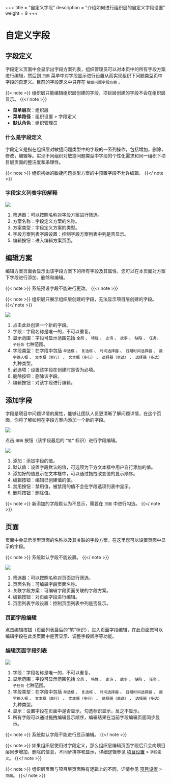 +++
title = "自定义字段"
description = "介绍如何进行组织层的自定义字段设置"
weight = 9
+++

# 自定义字段

## 字段定义

字段定义页面中会显示出字段方案列表，组织管理员可以对本页中的所有字段方案进行编辑，然后到 `页面` 菜单中对字段显示进行设置从而实现组织下问题类型页中字段的自定义。目前的字段定义中只存在 `敏捷问题字段方案` 。

{{< note >}}
组织层只能编辑组织层创建的字段，项目层创建的字段不会在组织层显示。
{{</ note >}}

- **菜单层次**：组织层
- **菜单路径**：组织设置 > 字段定义
- **默认角色**：组织管理员

### 什么是字段定义

字段定义是指在组织层对敏捷问题类型中的字段的一系列操作，包括增加，删除，修改，编辑等。实现不同组织对敏捷问题类型中字段的个性化需求和同一组织下项目层页面的整洁度和条理性。

{{< note >}}
组织初始的敏捷问题类型方案的中预置字段不允许编辑。
{{</ note >}}

### 字段定义列表字段解释

![](/docs/user-guide/system-configuration/tenant/image/custom-field-1.png)

1. 筛选器：可以按照名称对字段方案进行筛选。
2. 方案名称：字段定义方案的名称。
3. 方案类型：字段定义方案的类型。
4. 字段方案列表字段设置：控制字段方案列表中列是否显示。
5. 编辑按钮：进入编辑方案页面。

## 编辑方案

编辑方案页面会显示出该字段方案下的所有字段及其属性，您可以在本页面对方案下字段进行添加、删除和编辑。

{{< note >}}
系统预设字段不能进行更改。
{{</ note >}}

{{< note >}}
组织层只展示组织层创建的字段，无法显示项目层创建的字段。
{{</ note >}}

![](/docs/user-guide/system-configuration/tenant/image/custom-field-2.png)

1. 点击此处创建一个新的字段。
2. 字段：字段名称是唯一的，不可以重复。
3. 显示范围：字段可显示范围包括 `全局` 、 `特性` 、 `史诗` 、 `故事` 、 `缺陷` 、 `任务`、 `子任务` 七种范围。
4. 字段类型：在字段中包括 `单选框` 、 `复选框` 、 `时间选择器` 、 `日期时间选择器` 、 `数字输入框` 、 `文本框（单行）` 、 `文本框（多行）` 、 `选择器（单选）` 、 `选择器（多选）` 九种类型。
5. 必选项：设置该字段在创建时是否为必填。
6. 删除按钮：删除该字段。
7. 编辑按钮：对该字段进行编辑。

## 添加字段

字段是项目中问题详情的属性，能够让团队人员更清晰了解问题详情，在这个页面，你将了解如何在字段方案内添加一个新的字段。

![](/docs/user-guide/system-configuration/tenant/image/custom-field-3.png)

点击 `编辑` 按钮（该字段最后的 `“笔”` 标识）进行字段编辑。

![](/docs/user-guide/system-configuration/tenant/image/custom-field-4.png)

1. 添加：添加字段的值。
2. 默认值：设置字段默认的值，可选项为下方文本框中用户自行添加的值。
3. 添加好的值显示在文本框中，可以通过拖拽改变值的显示顺序。
4. 编辑按钮：编辑已创建值的值。
5. 禁用按钮：禁用值，被禁用的值不会在字段选项列表中显示。
6. 删除按钮：删除值。

{{< note >}}
新添加的字段默认为不显示，需要在 `页面` 中进行勾选。
{{</ note >}}

## 页面

页面中会显示类型页面的名称以及其关联的字段方案，在这里您可以设置页面中显示的字段。

{{< note >}}
系统默认字段不能设置。
{{</ note >}}

![](/docs/user-guide/system-configuration/tenant/image/custom-field-5.png)

1. 筛选器：可以按照名称对页面进行筛选。
2. 页面名称：可编辑字段页面名称。
3. 关联字段方案：可编辑字段页面关联的字段方案。
4. 编辑按钮：对页面字段进行编辑。
5. 页面列表字段设置：控制页面列表中列是否显示。

### 页面字段编辑

点击编辑按钮（页面列表最后的“笔”标识），进入页面字段编辑，在此页面您可以编辑字段在此类页面中是否显示、调整字段顺序等功能。

### 编辑页面字段列表

![](/docs/user-guide/system-configuration/tenant/image/custom-field-6.png)

1. 字段：字段名称是唯一的，不可以重复。
2. 显示范围：字段可显示范围包括 `全局` 、 `特性` 、 `史诗` 、 `故事` 、 `缺陷` 、 `任务` 、 `子任务` 七种范围。
3. 字段类型：在字段中包括 `单选框` 、 `复选框` 、 `时间选择器` 、 `日期时间选择器` 、 `数字输入框` 、 `文本框（单行）` 、 `文本框（多行）` 、 `选择器（单选）` 、 `选择器（多选）` 九种类型。
4. 显示：设置字段在页面中是否显示，勾选标识显示，反之不显示。
5. 所有字段可以通过拖拽编辑显示顺序，编辑结果在当前字段编辑页面同步显示。

{{< note >}}
系统默认字段不能进行显示编辑。
{{</ note >}}

{{< note >}}
如果组织层使用过字段定义，那么组织层编辑页面字段后只会向项目层同步增加，删除的信息，不同步排序和显示，详细逻辑参见 [项目设置](../..//project/custom_field) > `字段定义`。
{{</ note >}}

{{< note >}}
组织层页面与项目层页面略有逻辑上的不同，详情参见 [项目设置](../..//project/custom_field) > `页面`。
{{</ note >}}